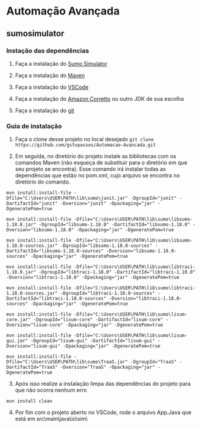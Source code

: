 ﻿# Automação Avançada
## sumosimulator

###

### Instação das dependências

1. Faça a instalação do [Sumo Simulator](https://eclipse.dev/sumo/)

2. Faça a instalação do [Maven](https://maven.apache.org/)

3. Faça a instalação do [VSCode](https://code.visualstudio.com/download)

4. Faça a instalação do [Amazon Corretto](https://docs.aws.amazon.com/corretto/latest/corretto-21-ug/downloads-list.html) ou outro JDK de sua escolha

5. Faça a instalação do [git](https://git-scm.com/downloads)

### Guia de instalação

1. Faça o clone desse projeto no local desejado
``git clone https://github.com/gstvpassos/Automacao-Avancada.git``

2. Em seguida, no diretório do projeto instale as bibliotecas com os comandos Maven (não esqueça de substituir para o diretório em que seu projeto se encontra). Esse comando irá instalar todas as dependências que estão no pom.xml, cujo arquivo se encontra no diretório do comando.

``mvn install:install-file -Dfile="C:\Users\USER\PATH\lib\sumo\junit.jar" -DgroupId="junit" -DartifactId="junit" -Dversion="junit" -Dpackaging="jar" -DgeneratePom=true``

``mvn install:install-file -Dfile="C:\Users\USER\PATH\lib\sumo\libsumo-1.18.0.jar" -DgroupId="libsumo-1.18.0" -DartifactId="libsumo-1.18.0" -Dversion="libsumo-1.18.0" -Dpackaging="jar" -DgeneratePom=true``

``mvn install:install-file -Dfile="C:\Users\USER\PATH\lib\sumo\libsumo-1.18.0-sources.jar" -DgroupId="libsumo-1.18.0-sources" -DartifactId="libsumo-1.18.0-sources" -Dversion="libsumo-1.18.0-sources" -Dpackaging="jar" -DgeneratePom=true``

``mvn install:install-file -Dfile="C:\Users\USER\PATH\lib\sumo\libtraci-1.18.0.jar" -DgroupId="libtraci-1.18.0" -DartifactId="libtraci-1.18.0" -Dversion="libtraci-1.18.0" -Dpackaging="jar" -DgeneratePom=true``

``mvn install:install-file -Dfile="C:\Users\USER\PATH\lib\sumo\libtraci-1.18.0-sources.jar" -DgroupId="libtraci-1.18.0-sources" -DartifactId="libtraci-1.18.0-sources" -Dversion="libtraci-1.18.0-sources" -Dpackaging="jar" -DgeneratePom=true``

``mvn install:install-file -Dfile="C:\Users\USER\PATH\lib\sumo\lisum-core.jar" -DgroupId="lisum-core" -DartifactId="lisum-core" -Dversion="lisum-core" -Dpackaging="jar" -DgeneratePom=true``

``mvn install:install-file -Dfile="C:\Users\USER\PATH\lib\sumo\lisum-gui.jar" -DgroupId="lisum-gui" -DartifactId="lisum-gui" -Dversion="lisum-gui" -Dpackaging="jar" -DgeneratePom=true``

``mvn install:install-file -Dfile="C:\Users\USER\PATH\lib\sumo\TraaS.jar" -DgroupId="TraaS" -DartifactId="TraaS" -Dversion="TraaS" -Dpackaging="jar" -DgeneratePom=true``

3. Após isso realize a instalação limpa das dependências do projeto para que não ocorra nenhum erro

``mvn install clean``

4. Por fim com o projeto aberto no VSCode, rode o arquivo App.Java que está em src\main\java\io\sim\